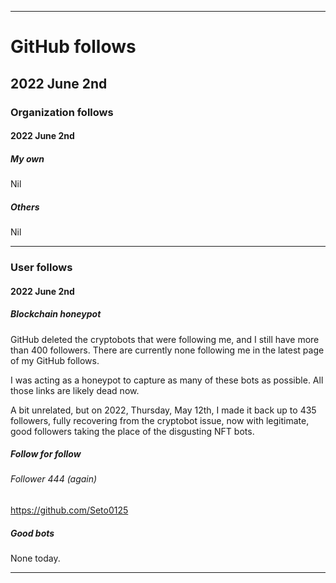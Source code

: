 
***

# GitHub follows

## 2022 June 2nd

### Organization follows

#### 2022 June 2nd

##### My own

Nil

##### Others

Nil

***

### User follows

#### 2022 June 2nd

##### Blockchain honeypot

GitHub deleted the cryptobots that were following me, and I still have more than 400 followers. There are currently none following me in the latest page of my GitHub follows.

I was acting as a honeypot to capture as many of these bots as possible. All those links are likely dead now.

A bit unrelated, but on 2022, Thursday, May 12th, I made it back up to 435 followers, fully recovering from the cryptobot issue, now with legitimate, good followers taking the place of the disgusting NFT bots.

##### Follow for follow

###### Follower 444 (again)

https://github.com/Seto0125

##### Good bots

None today.

***

<!-- TODO: Todays entries

# Follower 444 (again)

https://github.com/Seto0125

END: TODO !-->

